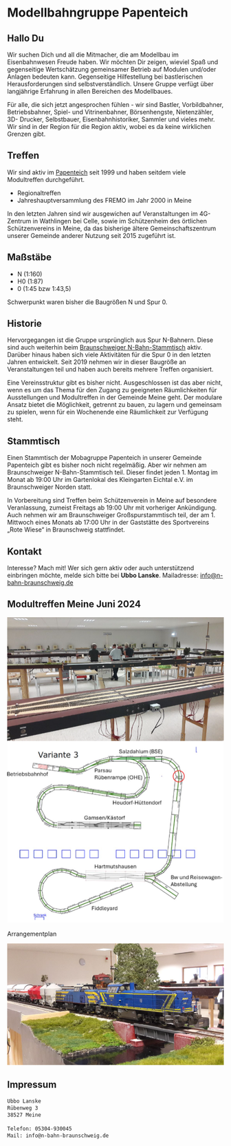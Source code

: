 # Modellbahngruppe Papenteich

## Hallo Du

Wir suchen Dich und all die Mitmacher, die am Modellbau im Eisenbahnwesen Freude haben.
Wir möchten Dir zeigen, wieviel Spaß und gegenseitige Wertschätzung gemeinsamer
Betrieb auf Modulen und/oder Anlagen bedeuten kann. Gegenseitige Hilfestellung bei
bastlerischen Herausforderungen sind selbstverständlich. Unsere Gruppe verfügt über
langjährige Erfahrung in allen Bereichen des Modellbaues.

Für alle, die sich jetzt angesprochen fühlen - wir sind Bastler, Vorbildbahner,
Betriebsbahner, Spiel- und Vitrinenbahner, Börsenhengste, Nietenzähler, 3D-
Drucker, Selbstbauer, Eisenbahnhistoriker, Sammler und vieles mehr. Wir sind in der Region für die Region aktiv, wobei es da keine wirklichen Grenzen gibt.

## Treffen

Wir sind aktiv im [Papenteich](https://de.wikipedia.org/wiki/Samtgemeinde_Papenteich) seit
1999 und haben seitdem viele Modultreffen durchgeführt.

- Regionaltreffen
- Jahreshauptversammlung des FREMO im Jahr 2000 in Meine

In den letzten Jahren sind wir ausgewichen auf Veranstaltungen im 4G-Zentrum in Wathlingen bei Celle, sowie im Schützenheim des örtlichen Schützenvereins in Meine, da das bisherige ältere Gemeinschaftszentrum unserer Gemeinde anderer Nutzung seit 2015 zugeführt ist.

## Maßstäbe

- N (1:160)
- H0 (1:87)
- 0 (1:45 bzw 1:43,5)

Schwerpunkt waren bisher die Baugrößen N und Spur 0.

## Historie

Hervorgegangen ist die Gruppe ursprünglich aus Spur N-Bahnern. Diese sind auch weiterhin
beim [Braunschweiger N-Bahn-Stammtisch](https://www.rentsch-online.net/nbahnbraunschweig/) aktiv. Darüber hinaus haben sich viele Aktivitäten für die Spur 0 in den letzten Jahren entwickelt. Seit 2019 nehmen wir in dieser Baugröße an Veranstaltungen teil und haben auch bereits mehrere Treffen organisiert.

Eine Vereinsstruktur gibt es bisher nicht. Ausgeschlossen ist das aber nicht, wenn es um das
Thema für den Zugang zu geeigneten Räumlichkeiten für Ausstellungen und Modultreffen in
der Gemeinde Meine geht. Der modulare Ansatz bietet die Möglichkeit, getrennt zu bauen,
zu lagern und gemeinsam zu spielen, wenn für ein Wochenende eine Räumlichkeit zur Verfügung steht.

## Stammtisch

Einen Stammtisch der Mobagruppe Papenteich in unserer Gemeinde Papenteich gibt es bisher noch nicht regelmäßig. Aber wir nehmen am Braunschweiger N-Bahn-Stammtisch teil. Dieser findet jeden 1. Montag im Monat ab 19:00 Uhr im
Gartenlokal des Kleingarten Eichtal e.V. im Braunschweiger Norden statt.

In Vorbereitung sind Treffen beim Schützenverein in Meine auf besondere Veranlassung, zumeist
Freitags ab 19:00 Uhr mit vorheriger Ankündigung. Auch nehmen wir am Braunschweiger
Großspurstammtisch teil, der am 1. Mittwoch eines Monats ab 17:00 Uhr in der Gaststätte des
Sportvereins „Rote Wiese“ in Braunschweig stattfindet.

## Kontakt

Interesse? Mach mit! Wer sich gern aktiv oder auch unterstützend einbringen möchte, melde sich bitte bei **Ubbo Lanske**. Mailadresse: info@n-bahn-braunschweig.de

## Modultreffen Meine Juni 2024

![Modultreffen Meine](images/b2.png)
![Arrangementplan](images/b3.png)

Arrangementplan

![Modultreffen Meine](images/b4.png)

## Impressum

~~~
Ubbo Lanske
Rübenweg 3
38527 Meine

Telefon: 05304-930045
Mail: info@n-bahn-braunschweig.de
~~~




